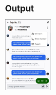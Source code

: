 # Output
<img src="https://raw.githubusercontent.com/pratikd2124/Corider-task/master/src/assets/output.jpg" width="150px" />
